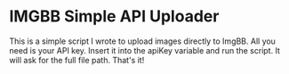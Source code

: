 # IMGBB Simple API Uploader
This is a simple script I wrote to upload images directly to ImgBB. All you need is your API key. 
Insert it into the apiKey variable and run the script. It will ask for the full file path. 
That's it!
